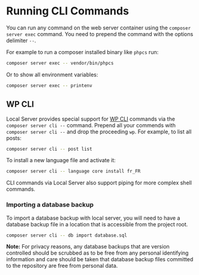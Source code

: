 # Running CLI Commands

You can run any command on the web server container using the `composer server exec` command. You need to prepend the command with the options delimiter `--`.

For example to run a composer installed binary like `phpcs` run:

```sh
composer server exec -- vendor/bin/phpcs
```

Or to show all environment variables:

```sh
composer server exec -- printenv
```

## WP CLI

Local Server provides special support for [WP CLI](https://wp-cli.org/) commands via the `composer server cli --` command. Prepend all your commends with `composer server cli --` and drop the proceeding `wp`. For example, to list all posts:

```sh
composer server cli -- post list
```

To install a new language file and activate it:

```sh
composer server cli -- language core install fr_FR
```

CLI commands via Local Server also support piping for more complex shell commands.

### Importing a database backup

To import a database backup with local server, you will need to have a database backup file in a location that is accessible from the project root.

```sh
composer server cli -- db import database.sql
```

**Note:** For privacy reasons, any database backups that are version controlled should be scrubbed as to be free from any personal identifying information and care should be taken that database backup files committed to the repository are free from personal data.
